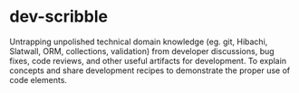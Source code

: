 # dev-scribble
Untrapping unpolished technical domain knowledge (eg. git, Hibachi, Slatwall, ORM, collections, validation) from developer discussions, bug fixes, code reviews, and other useful artifacts for development. To explain concepts and share development recipes to demonstrate the proper use of code elements.
